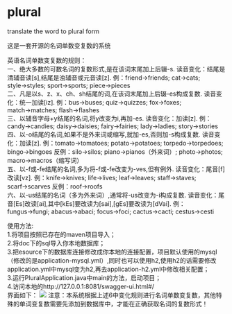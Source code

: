 # plural
translate the word to plural form 


这是一套开源的名词单数变复数的系统<br>

英语名词单数变复数的规则：<br>
一、绝大多数的可数名词的复数形式,是在该词末尾加上后辍-s. 读音变化：结尾是清辅音读[s],结尾是浊辅音或元音读[z]. 例：friend→friends; cat→cats; style→styles; sport→sports; piece→pieces<br>
二、凡是以s、z、x、ch、sh结尾的词,在该词末尾加上后辍-es构成复数. 读音变化：统一加读[iz]. 例：bus→buses; quiz→quizzes; fox→foxes; match→matches; flash→flashes<br>
三、以辅音字母+y结尾的名词,将y改变为i,再加-es. 读音变化：加读[z]. 例：candy→candies; daisy→daisies; fairy→fairies; lady→ladies; story→stories<br>
四、以-o结尾的名词,如果不是外来词或缩写,就加-es,否则加-s构成复数. 读音变化：加读[z]. 例：tomato→tomatoes; potato→potatoes; torpedo→torpedoes; bingo→bingoes 反例：silo→silos; piano→pianos（外来词）; photo→photos; macro→macros（缩写词）<br>
五、以-f或-fe结尾的名词,多为将-f或-fe改变为-ves,但有例外. 读音变化：尾音[f]改读[vz]. 例：knife→knives; life→lives; leaf→leaves; staff→staves; scarf→scarves 反例：roof→roofs<br>
六、以-us结尾的名词（多为外来词）,通常将-us改变为-i构成复数. 读音变化：尾音[Es]改读[ai],其中[kEs]要改读为[sai],[gEs]要改读为[dVai]. 例：fungus→fungi; abacus→abaci; focus→foci; cactus→cacti; cestus→cesti<br>


使用方法:<br>
1.将项目按照已存在的maven项目导入；<br>
2.将doc下的sql导入你本地数据库；<br>
3.把esource下的数据库连接修改成你本地的连接配置，项目默认使用的mysql（修改的是application-mysql.yml）,同时也可以使用h2,使用h2的话需要修改application.yml中mysql变为h2,再去application-h2.yml中修改相关配置；<br>
3.运行PluralApplication.java中main的方法，启动项目；<br>
4.访问本地的http://127.0.0.1:8081/swagger-ui.html#/<br>
界面如下：
![](http://otivx9rbg.bkt.clouddn.com/Screenshot%20from%202017-09-28%2013:19:42.png)
注意：本系统根据上述6中变化规则进行名词单数变复数，其他特殊的单词变复数需要先添加到数据库中，才能在正确获取名词的复数形式！
